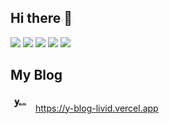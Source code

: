## Hi there 👋

<!--
**yutanpo1227/yutanpo1227** is a ✨ _special_ ✨ repository because its `README.md` (this file) appears on your GitHub profile.

Here are some ideas to get you started:

- 🔭 I’m currently working on ...
- 🌱 I’m currently learning ...
- 👯 I’m looking to collaborate on ...
- 🤔 I’m looking for help with ...
- 💬 Ask me about ...
- 📫 How to reach me: ...
- 😄 Pronouns: ...
- ⚡ Fun fact: ...
-->

![](http://github-profile-summary-cards.vercel.app/api/cards/profile-details?username=yutanpo1227&theme=gruvbox)
![](http://github-profile-summary-cards.vercel.app/api/cards/repos-per-language?username=yutanpo1227&theme=gruvbox)
![](http://github-profile-summary-cards.vercel.app/api/cards/most-commit-language?username=yutanpo1227&theme=gruvbox)
![](http://github-profile-summary-cards.vercel.app/api/cards/stats?username=yutanpo1227&theme=gruvbox)
![](http://github-profile-summary-cards.vercel.app/api/cards/productive-time?username=yutanpo1227&theme=gruvbox&utcOffset=9)

## My Blog
<a href="https://y-blog-livid.vercel.app/" target="_blank" style="display: flex; items: center; gap: 10px;">
  <img height="30" src="./blog-icon.png" /> 
  <p>https://y-blog-livid.vercel.app</p>
</a>